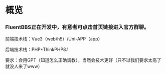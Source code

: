 # 概览

### FluentBBS正在开发中，有意者可点击首页链接进入官方群聊。

前端技术栈：Vue3（web/h5）/Uni-APP（app）

后端技术栈：PHP+ThinkPHP8.1

要求：会用GPT（知道怎么正确调教），当然会技术更好（只不过我们要求太高了就没人来了www）